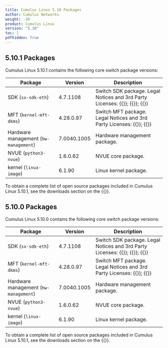 ```yaml
---
title: Cumulus Linux 5.10 Packages
author: Cumulus Networks
weight: -30
product: Cumulus Linux
version: "5.10"
toc: 1
pdfhidden: True
---
```

## 5.10.1 Packages

Cumulus Linux 5.10.1 contains the following core switch package versions:

| Package | Version | Description |
| --- | ----| ----------- |
| SDK (`sx-sdk-eth`) | 4.7.1108 | Switch SDK package. Legal Notices and 3rd Party Licenses: {{<exlink url="https://content.mellanox.com/Legal/3rdPartyUnifyNotice_SDK_sx_sdk_4_7_1000_4.7.0936.pdf" text="SDK 3rd Party Unify Notice">}}; {{<exlink url="https://content.mellanox.com/Legal/3rdPartyNotice_SDK_sx_sdk_4_7_1000_4.7.0936.pdf" text="SDK 3rd Party Notice">}}; {{<exlink url="https://content.mellanox.com/Legal/license_SDK_sx_sdk_4_7_1000_4.7.0936.pdf" text="SDK License">}} |
| MFT (`kernel-mft-dkms`) | 4.28.0.97 | Switch MFT package. Legal Notices and 3rd Party Licenses: {{<exlink url="https://content.mellanox.com/Legal/MFT/3rdPartyNotice_MFT_LINUX_mft-4.28.0.pdf" text="MFT 3rd Party Notice">}}; {{<exlink url="https://content.mellanox.com/Legal/MFT/license_MFT_LINUX_mft-4.28.0.pdf" text="MFT License">}} |
| Hardware management (`hw-management`) | 7.0040.1005 | Hardware management package.|
| NVUE (`python3-nvue`) | 1.6.0.62 | NVUE core package. |
| kernel (`linux-image`) | 6.1.90 | Linux kernel package. |

To obtain a complete list of open source packages included in Cumulus Linux 5.10.1, see the downloads section on the {{<exlink url="https://enterprise-support.nvidia.com/s/" text="NVIDIA Enterprise support portal">}}.

## 5.10.0 Packages

Cumulus Linux 5.10.0 contains the following core switch package versions:

| Package | Version | Description |
| --- | ----| ----------- |
| SDK (`sx-sdk-eth`) | 4.7.1108 | Switch SDK package. Legal Notices and 3rd Party Licenses: {{<exlink url="https://content.mellanox.com/Legal/3rdPartyUnifyNotice_SDK_sx_sdk_4_7_1000_4.7.0936.pdf" text="SDK 3rd Party Unify Notice">}}; {{<exlink url="https://content.mellanox.com/Legal/3rdPartyNotice_SDK_sx_sdk_4_7_1000_4.7.0936.pdf" text="SDK 3rd Party Notice">}}; {{<exlink url="https://content.mellanox.com/Legal/license_SDK_sx_sdk_4_7_1000_4.7.0936.pdf" text="SDK License">}} |
| MFT (`kernel-mft-dkms`) | 4.28.0.97 | Switch MFT package. Legal Notices and 3rd Party Licenses: {{<exlink url="https://content.mellanox.com/Legal/MFT/3rdPartyNotice_MFT_LINUX_mft-4.28.0.pdf" text="MFT 3rd Party Notice">}}; {{<exlink url="https://content.mellanox.com/Legal/MFT/license_MFT_LINUX_mft-4.28.0.pdf" text="MFT License">}} |
| Hardware management (`hw-management`) | 7.0040.1005 | Hardware management package.|
| NVUE (`python3-nvue`) | 1.6.0.62 | NVUE core package. |
| kernel (`linux-image`) | 6.1.90 | Linux kernel package. |

To obtain a complete list of open source packages included in Cumulus Linux 5.10.1, see the downloads section on the {{<exlink url="https://enterprise-support.nvidia.com/s/" text="NVIDIA Enterprise support portal">}}.